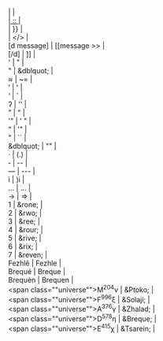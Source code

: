 <span class="symbol"> | <symbol> | <br>
<a href=" | {{ | <br>
https://en.wikipedia.org/wiki/ | (wiki)  | <br>
https://en.wiktionary.org/wiki/ | (wikt)  | <br>
"> |  ::  | <br>
</a> | }} | <br>
</span> | </> | <br>
[d message] | [[message >> | <br>
[/d] | ]] | <br>
' | &quot; | <br>
" | &dblquot; | <br>
&#x2248; | ~= | <br>
&rsquo; | ' | <br>
&lsquo; | ` | <br>
&#x294; | '' | <br>
&rdquo; | " | <br>
'" | ' " | <br>
&ldquo; | '" | <br>
&quot; | `` | <br>
&dblquot; | "" | <br>
&middot; | (.) | <br>
&dash; | -- | <br>
&mdash; | --- | <br>
&igrave; | )i | <br>
&hellip; | ... | <br>
&rarr; | => | <br>
<overline>1</overline> | &rone; | <br>
<overline>2</overline> | &rwo; | <br>
<overline>3</overline> | &ree; | <br>
<overline>4</overline> | &rour; | <br>
<overline>5</overline> | &rive; | <br>
<overline>6</overline> | &rix; | <br>
<overline>7</overline> | &reven; | <br>
Fezhl&ecirc; | Fezhle | <br>
Brequ&eacute; | Breque | <br>
Brequ&egrave;n | Brequen | <br>
<span class=""universe"">M<sup>204</sup>&nu;</span> | &Ptoko; | <br>
<span class=""universe"">F<sup>996</sup>&xi;</span> | &Solaji; | <br>
<span class=""universe"">A<sup>376</sup>&gamma;</span> | &Zhalad; | <br>
<span class=""universe"">D<sup>578</sup>&eta;</span> | &Breque; | <br>
<span class=""universe"">E<sup>415</sup>&chi;</span> | &Tsarein; | <br>














